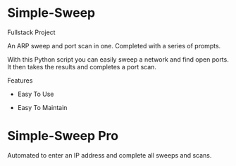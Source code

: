 # Simple-Sweep
Fullstack  Project

An ARP sweep and port scan in one. Completed with a series of prompts.

With this Python script you can easily sweep a network and find open ports.  It then takes the results and completes a port scan.  

Features

* Easy To Use

* Easy To Maintain

# Simple-Sweep Pro
Automated to enter an IP address and complete all sweeps and scans. 
